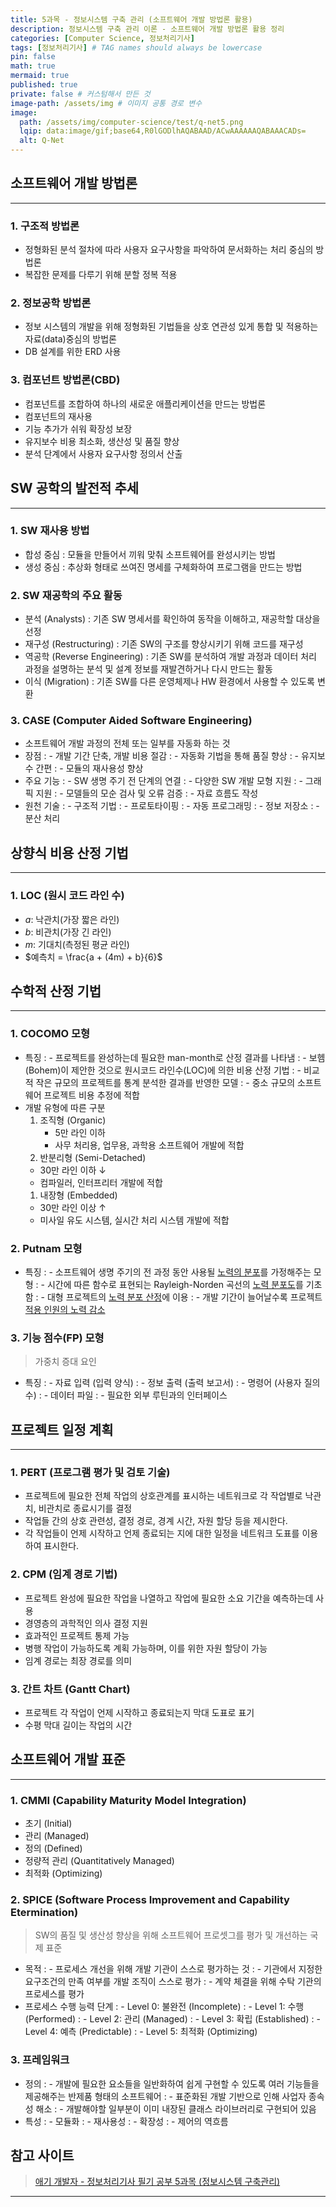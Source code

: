 ```yaml
---
title: 5과목 - 정보시스템 구축 관리 (소프트웨어 개발 방법론 활용)
description: 정보시스템 구축 관리 이론 - 소프트웨어 개발 방법론 활용 정리
categories: [Computer Science, 정보처리기사]
tags: [정보처리기사] # TAG names should always be lowercase
pin: false
math: true
mermaid: true
published: true
private: false # 커스텀해서 만든 것
image-path: /assets/img # 이미지 공통 경로 변수
image:
  path: /assets/img/computer-science/test/q-net5.png
  lqip: data:image/gif;base64,R0lGODlhAQABAAD/ACwAAAAAAQABAAACADs=
  alt: Q-Net
---
```


## 소프트웨어 개발 방법론

---

### 1. 구조적 방법론

- 정형화된 분석 절차에 따라 사용자 요구사항을 파악하여 문서화하는 처리 중심의 방법론
- 복잡한 문제를 다루기 위해 분할 정복 적용

### 2. 정보공학 방법론

- 정보 시스템의 개발을 위해 정형화된 기법들을 상호 연관성 있게 통합 및 적용하는 자료(data)중심의 방법론
- DB 설계를 위한 ERD 사용

### 3. 컴포넌트 방법론(CBD)

- 컴포넌트를 조합하여 하나의 새로운 애플리케이션을 만드는 방법론
- 컴포넌트의 재사용
- 기능 추가가 쉬워 확장성 보장
- 유지보수 비용 최소화, 생산성 및 품질 향상
- 분석 단계에서 사용자 요구사항 정의서 산출

## SW 공학의 발전적 추세

---

### 1. SW 재사용 방법

- 합성 중심
  : 모듈을 만들어서 끼워 맞춰 소프트웨어를 완성시키는 방법
- 생성 중심
  : 추상화 형태로 쓰여진 명세를 구체화하여 프로그램을 만드는 방법

### 2. SW 재공학의 주요 활동

- 분석 (Analysts)
  : 기존 SW 명세서를 확인하여 동작을 이해하고, 재공학할 대상을 선정
- 재구성 (Restructuring)
  : 기존 SW의 구조를 향상시키기 위해 코드를 재구성
- 역공학 (Reverse Engineering)
  : 기존 SW를 분석하여 개발 과정과 데이터 처리 과정을 설명하는 분석 및 설계 정보를 재발견하거나 다시 만드는 활동
- 이식 (Migration)
  : 기존 SW를 다른 운영체제나 HW 환경에서 사용할 수 있도록 변환

### 3. CASE (Computer Aided Software Engineering)

- 소프트웨어 개발 과정의 전체 또는 일부를 자동화 하는 것
- 장점
  : - 개발 기간 단축, 개발 비용 절감
  : - 자동화 기법을 통해 품질 향상
  : - 유지보수 간편
  : - 모듈의 재사용성 향상
- 주요 기능
  : - SW 생명 주기 전 단계의 연결
  : - 다양한 SW 개발 모형 지원
  : - 그래픽 지원
  : - 모델들의 모순 검사 및 오류 검증
  : - 자료 흐름도 작성
- 원천 기술
  : - 구조적 기법
  : - 프로토타이핑
  : - 자동 프로그래밍
  : - 정보 저장소
  : - 분산 처리

## 상향식 비용 산정 기법

---

### 1. LOC (원시 코드 라인 수)

- $a$: 낙관치(가장 짧은 라인)
- $b$: 비관치(가장 긴 라인)
- $m$: 기대치(측정된 평균 라인)
- $예측치 = \frac{a + (4m) + b}{6}$

## 수학적 산정 기법

---

### 1. COCOMO 모형

- 특징
  : - 프로젝트를 완성하는데 필요한 man-month로 산정 결과를 나타냄
  : - 보헴(Bohem)이 제안한 것으로 원시코드 라인수(LOC)에 의한 비용 산정 기법
  : - 비교적 작은 규모의 프로젝트를 통계 분석한 결과를 반영한 모델
  : - 중소 규모의 소프트웨어 프로젝트 비용 추정에 적합
- 개발 유형에 따른 구분
  1.  조직형 (Organic)
      - 5만 라인 이하
      - 사무 처리용, 업무용, 과학용 소프트웨어 개발에 적합
  2.  반분리형 (Semi-Detached)
  - 30만 라인 이하 ↓
  - 컴파일러, 인터프리터 개발에 적합
  1.  내장형 (Embedded)
  - 30만 라인 이상 ↑
  - 미사일 유도 시스템, 실시간 처리 시스템 개발에 적합

### 2. Putnam 모형

- 특징
  : - 소프트웨어 생명 주기의 전 과정 동안 사용될 <ins>노력의 분포</ins>를 가정해주는 모형
  : - 시간에 따른 함수로 표현되는 Rayleigh-Norden 곡선의 <ins>노력 분포도</ins>를 기초함
  : - 대형 프로젝트의 <ins>노력 분포 산정</ins>에 이용
  : - 개발 기간이 늘어날수록 프로젝트 <ins>적용 인원의 노력 감소</ins>

### 3. 기능 점수(FP) 모형

> 가중치 증대 요인

- 특징
  : - 자료 입력 (입력 양식)
  : - 정보 출력 (출력 보고서)
  : - 명령어 (사용자 질의 수)
  : - 데이터 파일
  : - 필요한 외부 루틴과의 인터페이스

## 프로젝트 일정 계획

---

### 1. PERT (프로그램 평가 및 검토 기술)

- 프로젝트에 필요한 전체 작업의 상호관계를 표시하는 네트워크로 각 작업별로 낙관치, 비관치로 종료시기를 결정
- 작업들 간의 상호 관련성, 결정 경로, 경계 시간, 자원 할당 등을 제시한다.
- 각 작업들이 언제 시작하고 언제 종료되는 지에 대한 일정을 네트워크 도표를 이용하여 표시한다.

### 2. CPM (임계 경로 기법)

- 프로젝트 완성에 필요한 작업을 나열하고 작업에 필요한 소요 기간을 예측하는데 사용
- 경영층의 과학적인 의사 결정 지원
- 효과적인 프로젝트 통제 가능
- 병행 작업이 가능하도록 계획 가능하며, 이를 위한 자원 할당이 가능
- 임계 경로는 최장 경로를 의미

### 3. 간트 차트 (Gantt Chart)

- 프로젝트 각 작업이 언제 시작하고 종료되는지 막대 도표로 표기
- 수평 막대 길이는 작업의 시간

## 소프트웨어 개발 표준

---

### 1. CMMI (Capability Maturity Model Integration)

- 초기 (Initial)
- 관리 (Managed)
- 정의 (Defined)
- 정량적 관리 (Quantitatively Managed)
- 최적화 (Optimizing)

### 2. SPICE (Software Process Improvement and Capability Etermination)

> SW의 품질 및 생산성 향상을 위해 소프트웨어 프로셋그를 평가 및 개선하는 국제 표준

- 목적
  : - 프로세스 개선을 위해 개발 기관이 스스로 평가하는 것
  : - 기관에서 지정한 요구조건의 만족 여부를 개발 조직이 스스로 평가
  : - 계약 체결을 위해 수탁 기관의 프로세스를 평가
- 프로세스 수행 능력 단계
  : - Level 0: 불완전 (Incomplete)
  : - Level 1: 수행 (Performed)
  : - Level 2: 관리 (Managed)
  : - Level 3: 확립 (Established)
  : - Level 4: 예측 (Predictable)
  : - Level 5: 최적화 (Optimizing)

### 3. 프레임워크

- 정의
  : - 개발에 필요한 요소들을 일반화하여 쉽게 구현할 수 있도록 여러 기능들을 제공해주는 반제품 형태의 소프트웨어
  : - 표준화된 개발 기반으로 인해 사업자 종속성 해소
  : - 개발해야할 일부분이 이미 내장된 클래스 라이브러리로 구현되어 있음
- 특성
  : - 모듈화
  : - 재사용성
  : - 확장성
  : - 제어의 역흐름

## 참고 사이트

> [애기 개발자 - 정보처리기사 필기 공부 5과목 (정보시스템 구축관리)][ref_site_1]

---

[^cdn]: 콘텐츠 전송 네트워크

<!-- 이미지 -->

<!-- [image_1]: {{page.image-path}}/image_1.png -->

<!-- 블로그 게시글 -->

<!-- [post-title]: {{site.url}}/posts/heap -->

<!-- 참고 사이트 -->

[ref_site_1]: https://baby-dev.tistory.com/entry/%EC%A0%95%EB%B3%B4%EC%B2%98%EB%A6%AC%EA%B8%B0%EC%82%AC-%ED%95%84%EA%B8%B0-%EA%B3%B5%EB%B6%80-5%EA%B3%BC%EB%AA%A9-%EC%A0%95%EB%B3%B4%EC%8B%9C%EC%8A%A4%ED%85%9C-%EA%B5%AC%EC%B6%95%EA%B4%80%EB%A6%AC

